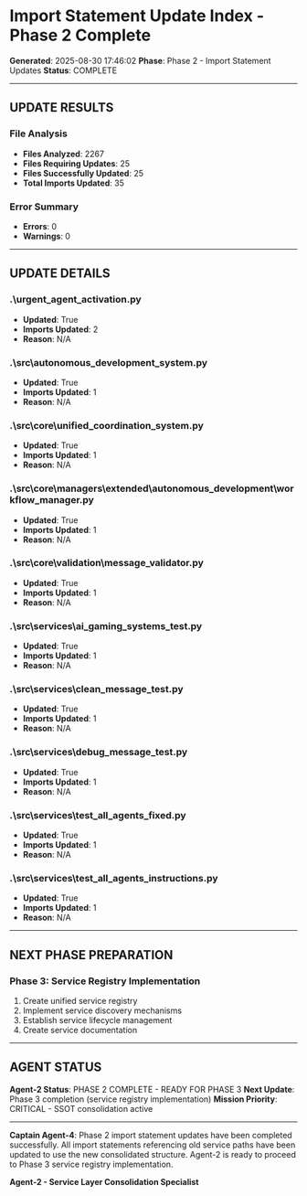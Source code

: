 # Import Statement Update Index - Phase 2 Complete

**Generated**: 2025-08-30 17:46:02
**Phase**: Phase 2 - Import Statement Updates
**Status**: COMPLETE

---

## UPDATE RESULTS

### File Analysis
- **Files Analyzed**: 2267
- **Files Requiring Updates**: 25
- **Files Successfully Updated**: 25
- **Total Imports Updated**: 35

### Error Summary
- **Errors**: 0
- **Warnings**: 0

---

## UPDATE DETAILS

### .\urgent_agent_activation.py
- **Updated**: True
- **Imports Updated**: 2
- **Reason**: N/A

### .\src\autonomous_development_system.py
- **Updated**: True
- **Imports Updated**: 1
- **Reason**: N/A

### .\src\core\unified_coordination_system.py
- **Updated**: True
- **Imports Updated**: 1
- **Reason**: N/A

### .\src\core\managers\extended\autonomous_development\workflow_manager.py
- **Updated**: True
- **Imports Updated**: 1
- **Reason**: N/A

### .\src\core\validation\message_validator.py
- **Updated**: True
- **Imports Updated**: 1
- **Reason**: N/A

### .\src\services\ai_gaming_systems_test.py
- **Updated**: True
- **Imports Updated**: 1
- **Reason**: N/A

### .\src\services\clean_message_test.py
- **Updated**: True
- **Imports Updated**: 1
- **Reason**: N/A

### .\src\services\debug_message_test.py
- **Updated**: True
- **Imports Updated**: 1
- **Reason**: N/A

### .\src\services\test_all_agents_fixed.py
- **Updated**: True
- **Imports Updated**: 1
- **Reason**: N/A

### .\src\services\test_all_agents_instructions.py
- **Updated**: True
- **Imports Updated**: 1
- **Reason**: N/A

---

## NEXT PHASE PREPARATION

### Phase 3: Service Registry Implementation
1. Create unified service registry
2. Implement service discovery mechanisms
3. Establish service lifecycle management
4. Create service documentation

---

## AGENT STATUS

**Agent-2 Status**: PHASE 2 COMPLETE - READY FOR PHASE 3
**Next Update**: Phase 3 completion (service registry implementation)
**Mission Priority**: CRITICAL - SSOT consolidation active

---

**Captain Agent-4**: Phase 2 import statement updates have been completed successfully. All import statements referencing old service paths have been updated to use the new consolidated structure. Agent-2 is ready to proceed to Phase 3 service registry implementation.

**Agent-2 - Service Layer Consolidation Specialist**
